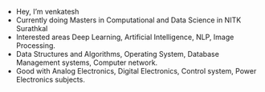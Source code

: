- Hey, I’m venkatesh
- Currently doing Masters in Computational and Data Science in NITK Surathkal
- Interested areas Deep Learning, Artificial Intelligence, NLP, Image Processing.
- Data Structures and Algorithms, Operating System, Database Management systems, Computer network.
- Good with Analog Electronics, Digital Electronics, Control system, Power Electronics subjects.

<!---
venky-11/venky-11 is a ✨ special ✨ repository because its `README.md` (this file) appears on your GitHub profile.
You can click the Preview link to take a look at your changes.
--->
